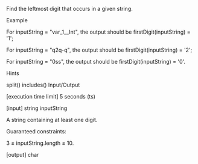 Find the leftmost digit that occurs in a given string.

Example

For inputString = "var_1__Int", the output should be firstDigit(inputString) = '1';

For inputString = "q2q-q", the output should be firstDigit(inputString) = '2';

For inputString = "0ss", the output should be firstDigit(inputString) = '0'.

Hints

split()
includes()
Input/Output

[execution time limit] 5 seconds (ts)

[input] string inputString

A string containing at least one digit.

Guaranteed constraints:

3 ≤ inputString.length ≤ 10.

[output] char